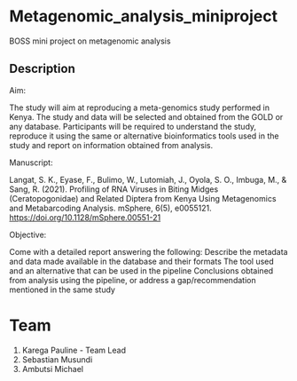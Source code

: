 # Metagenomic_analysis_miniproject
BOSS mini project on metagenomic analysis

## Description
Aim:

The study will aim at reproducing a meta-genomics study performed in Kenya. The study and data will be selected and obtained from the GOLD or any database. Participants will be required to understand the study, reproduce it using the same or alternative bioinformatics tools used in the study and report on information obtained from analysis.

Manuscript:

Langat, S. K., Eyase, F., Bulimo, W., Lutomiah, J., Oyola, S. O., Imbuga, M., & Sang, R. (2021). Profiling of RNA Viruses in Biting Midges (Ceratopogonidae) and Related Diptera from Kenya Using Metagenomics and Metabarcoding Analysis. mSphere, 6(5), e0055121. https://doi.org/10.1128/mSphere.00551-21

Objective:

Come with a detailed report answering the following:
Describe the metadata and data made available in the database and their formats
The tool used and an alternative that can be used in the pipeline
Conclusions obtained from analysis using the pipeline, or address a gap/recommendation mentioned in the same study

# Team
1. Karega Pauline - Team Lead
2. Sebastian Musundi
3. Ambutsi Michael
